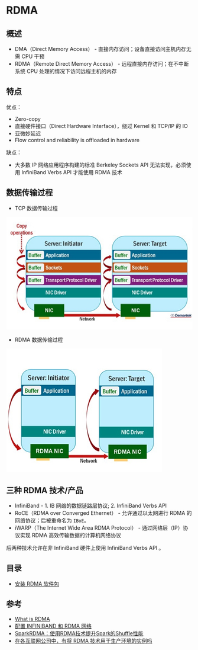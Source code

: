 # RDMA

## 概述

* DMA（Direct Memory Access） - 直接内存访问；设备直接访问主机内存无需 CPU 干预
* RDMA（Remote Direct Memory Access） - 远程直接内存访问；在不中断系统 CPU 处理的情况下访问远程主机的内存

## 特点

优点：

* Zero-copy
* 直接硬件接口（Direct Hardware Interface），绕过 Kernel 和 TCP/IP 的 IO
* 亚微妙延迟
* Flow control and reliability is offloaded in hardware

缺点：

* 大多数 IP 网络应用程序构建的标准 Berkeley Sockets API 无法实现，必须使用 InfiniBand Verbs API 才能使用 RDMA 技术

## 数据传输过程

* TCP 数据传输过程

![TCP Data Transimission](.images/tcp-data-transmission.png)

* RDMA 数据传输过程

![RDMA Data Transimission](.images/rdma-data-transmission.png)

## 三种 RDMA 技术/产品

* InfiniBand - 1. IB 网络的数据链路层协议; 2. InfiniBand Verbs API
* RoCE（RDMA over Converged Ethernet） - 允许通过以太网进行 RDMA 的网络协议；后被重命名为 `IBoE`。
* iWARP（The Internet Wide Area RDMA Protocol） - 通过网络层（IP）协议实现 RDMA 高效传输数据的计算机网络协议

后两种技术允许在非 InfiniBand 硬件上使用 InfiniBand Verbs API 。

## 目录

* [安装 RDMA 软件包](installation.md)

## 参考

* [What is RDMA](https://community.mellanox.com/docs/DOC-1963)
* [配置 INFINIBAND 和 RDMA 网络](https://access.redhat.com/documentation/zh-cn/red_hat_enterprise_linux/7/html/networking_guide/ch-configure_infiniband_and_rdma_networks)
* [SparkRDMA：使用RDMA技术提升Spark的Shuffle性能](https://www.iteblog.com/archives/1964.html)
* [在各互联网公司中，有将 RDMA 技术用于生产环境的实例吗](https://www.zhihu.com/question/59122163)
